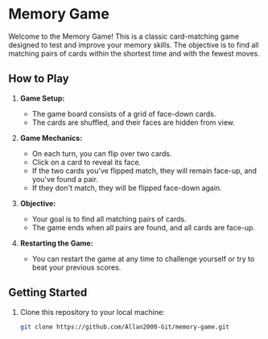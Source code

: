 # Memory Game
 
Welcome to the Memory Game! This is a classic card-matching game designed to test and improve your memory skills. The objective is to find all matching pairs of cards within the shortest time and with the fewest moves.

## How to Play

1. **Game Setup:**
   - The game board consists of a grid of face-down cards.
   - The cards are shuffled, and their faces are hidden from view.

2. **Game Mechanics:**
   - On each turn, you can flip over two cards.
   - Click on a card to reveal its face.
   - If the two cards you've flipped match, they will remain face-up, and you've found a pair.
   - If they don't match, they will be flipped face-down again.

3. **Objective:**
   - Your goal is to find all matching pairs of cards.
   - The game ends when all pairs are found, and all cards are face-up.

4. **Restarting the Game:**
   - You can restart the game at any time to challenge yourself or try to beat your previous scores.

## Getting Started

1. Clone this repository to your local machine:

   ```bash
   git clone https://github.com/Allan2000-Git/memory-game.git
